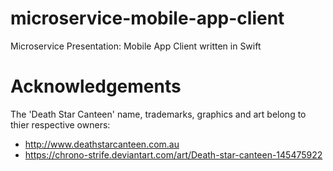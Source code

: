 # microservice-mobile-app-client

Microservice Presentation: Mobile App Client written in Swift

# Acknowledgements

The 'Death Star Canteen' name, trademarks, graphics and art belong to thier respective owners:

- http://www.deathstarcanteen.com.au
- https://chrono-strife.deviantart.com/art/Death-star-canteen-145475922

